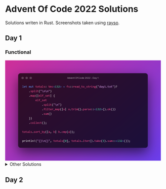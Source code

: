 # Advent Of Code 2022 Solutions

Solutions writen in Rust. Screenshots taken using [rayso](https://ray.so/).

## Day 1
### Functional
<img src="images/day1_functional.png" />

<details>
<summary>Other Solutions</summary>

### Progressive Scan
<img src="images/day1_progscan.png" />
</details>

## Day 2